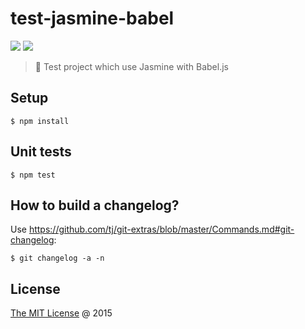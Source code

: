 # test-jasmine-babel

![](https://img.shields.io/badge/jasmine-2.4.1-brightgreen.svg)
![](https://img.shields.io/badge/babel--core-6.10.4-blue.svg)

> :ledger: Test project which use Jasmine with Babel.js

## Setup

```
$ npm install
```

## Unit tests

```
$ npm test
```

## How to build a changelog?

Use https://github.com/tj/git-extras/blob/master/Commands.md#git-changelog:

```
$ git changelog -a -n
```

## License

[The MIT License](http://piecioshka.mit-license.org) @ 2015
